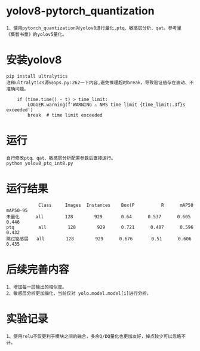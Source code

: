 # yolov8-pytorch_quantization

    1、使用pytorch_quantization对yolov8进行量化,ptq、敏感层分析、qat。参考里 
    《集智书童》的yolov5量化。

# 安装yolov8

    pip install ultralytics
    注释ultralytics源码ops.py:262一下内容,避免推理超时break，导致验证值存在波动、不准确问题。
```
    if (time.time() - t) > time_limit:
        LOGGER.warning(f'WARNING ⚠️ NMS time limit {time_limit:.3f}s exceeded')
        break  # time limit exceeded
```

# 运行

    自行修改ptq、qat、敏感层分析配置参数后直接运行。
    python yolov8_ptq_int8.py

# 运行结果

                Class     Images  Instances    Box(P          R      mAP50    mAP50-95
    未量化      all        128        929       0.64      0.537      0.605      0.446
    ptq         all        128        929      0.721      0.487      0.596      0.432
    跳过铭感层   all        128        929      0.676       0.51      0.606      0.435

# 后续完善内容

    1、增加每一层输出的相似度。
    2、敏感层分析更加细化，当前仅对 yolo.model.model[i]进行分析。

# 实验记录
    1、使用relu不仅更利于模块之间的融合，多余Q/DQ量化也更加友好，掉点较少可以忽略不计。
    
